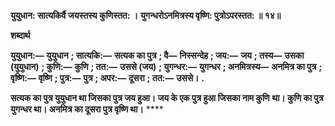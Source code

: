 **युयुधान: सात्यकिर्वै जयस्तस्य कुणिस्तत: ।** **युगन्धरोऽनमित्रस्य वृष्णि: पुत्रोऽपरस्तत: ॥ १४॥** 

**शब्दार्थ** 

**युयुधान:—** **युयुधान** **; सात्यकि:—** **सत्यक का पुत्र** **; वै—** **निस्सन्देह** **; जय:—** **जय** **; तस्य—** **उसका (युयुधान)** **; कुणि:—** **कुणि** **; तत:—** **उससे (जय)** **; युगन्धर:—** **युगन्धर** **; अनमित्रस्य—** **अनमित्र का पुत्र** **; वृष्णि:—** **वृष्णि** **; पुत्र:—** **पुत्र** **; अपर:—** **दूसरा** **; तत:—** **उससे।** **.** 

**सत्यक का पुत्र युयुधान था जिसका पुत्र जय हुआ। जय के एक पुत्र हुआ जिसका नाम कुणि** **था। कुणि का पुत्र युगन्धर था। अनमित्र का दूसरा पुत्र वृष्णि था।** **** 